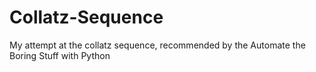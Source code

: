 # Collatz-Sequence
My attempt at the collatz sequence, recommended by the Automate the Boring Stuff with Python
